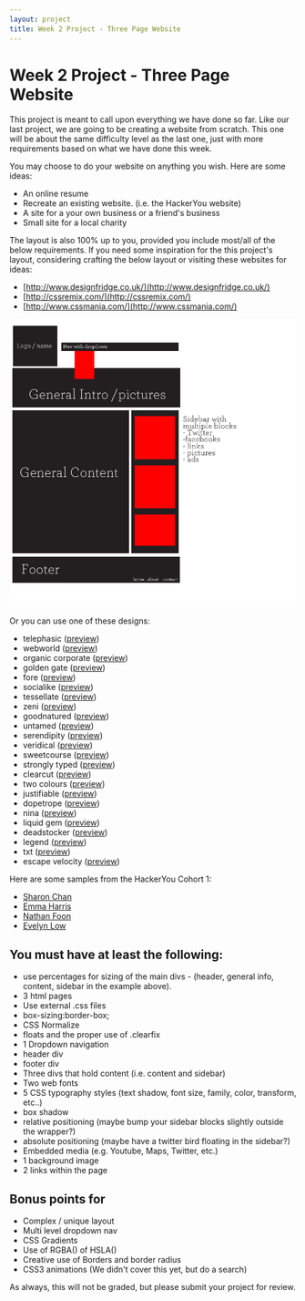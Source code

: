 ```yaml
---
layout: project
title: Week 2 Project - Three Page Website
---
```


# Week 2 Project - Three Page Website

This project is meant to call upon everything we have done so far. Like our last project, we are going to be creating a website from scratch. This one will be about the same difficulty level as the last one, just with more requirements based on what we have done this week.

You may choose to do your website on anything you wish. Here are some ideas:

* An online resume
* Recreate an existing website. (i.e. the HackerYou website)
* A site for a your own business or a friend's business
* Small site for a local charity

The layout is also 100% up to you, provided you include most/all of the below requirements. If you need some inspiration for the this project's layout, considering crafting the below layout or visiting these websites for ideas:

* [http://www.designfridge.co.uk/](http://www.designfridge.co.uk/)
* [http://cssremix.com/](http://cssremix.com/)
* [http://www.cssmania.com/](http://www.cssmania.com/)

![image](projectWireframe.png)

Or you can use one of these designs:
<ul>
	<li>telephasic (<a href="http://html5up.net/uploads/demos/telephasic/left-sidebar.html">preview</a>)</li>
	<li>webworld (<a href="http://w3layouts.com/preview/?l=/webworld-corporate-flat-responsive-web-template">preview</a>)</li>
	<li>organic corporate (<a href="http://w3layouts.com/preview/?l=/organic-corporate-responsive-mobile-website-template">preview</a>)</li>
	<li>golden gate (<a href="http://w3layouts.com/preview/?l=/golden-gate-a-sleek-responsive-mobile-website-template">preview</a>)</li>
	<li>fore (<a href="http://eatapapaya.com/Fore/fore.html">preview</a>)</li>
	<li>socialike (<a href="http://elemisdesign.com/demos/socialike-html/">preview</a>)</li>
	<li>tessellate (<a href="http://html5up.net/tessellate/">preview</a>)</li>
	<li>zeni (<a href="http://luiszuno.com/themes/zeni/">preview</a>)</li>
	<li>goodnatured (<a href="http://www.freecsstemplates.org/preview/goodnatured/">preview</a>)</li>
	<li>untamed (<a href="http://www.freecsstemplates.org/preview/untamed/">preview</a>)</li>
	<li>serendipity (<a href="http://elemisdesign.com/demos/serendipity-html/">preview</a>)</li>
	<li>veridical (<a href="http://www.freecsstemplates.org/preview/veridical/">preview</a>)</li>
	<li>sweetcourse (<a href="http://www.freecsstemplates.org/preview/sweetcourse/">preview</a>)</li>
	<li>strongly typed (<a href="http://html5up.net/uploads/demos/strongly-typed/">preview</a>)</li>
	<li>clearcut (<a href="http://www.freecsstemplates.org/preview/clearcut/">preview</a>)</li>
	<li>two colours (<a href="http://www.freecsstemplates.org/preview/twocolours/">preview</a>)</li>
	<li>justifiable (<a href="http://www.freecsstemplates.org/preview/justifiable/">preview</a>)</li>
	<li>dopetrope (<a href="http://html5up.net/uploads/demos/dopetrope/">preview</a>)</li>
	<li>nina (<a href="http://nina.ries.cz/">preview</a>)</li>
	<li>liquid gem (<a href="http://demo.html5xcss3.com/demo.php?cat=html5themes&amp;host=birondesign&amp;temp=liquidgem">preview</a>)</li>
	<li>deadstocker (<a href="http://www.code-pal.com/deadstocker-fashion-template/">preview</a>)</li>
	<li>legend (<a href="http://www.dzyngiri.com/legend-free-responsive-one-page-template/">preview</a>)</li>
	<li>txt (<a href="http://html5up.net/uploads/demos/txt/">preview</a>)</li>
	<li>escape velocity (<a href="http://html5up.net/uploads/demos/escape-velocity/">preview</a>)</li>
</ul>


Here are some samples from the HackerYou Cohort 1: 

* [Sharon Chan](http://projects.hackeryou.com/week2/sharon-chan)
* [Emma Harris](http://projects.hackeryou.com/week2/emma-harris)
* [Nathan Foon](http://projects.hackeryou.com/week2/nathan-foon)
* [Evelyn Low](http://projects.hackeryou.com/week2/evelyn-low)


## You must have at least the following:

* use percentages for sizing of the main divs - (header, general info, content, sidebar in the example above).
* 3 html pages
* Use external .css files
* box-sizing:border-box;
* CSS Normalize
* floats and the proper use of .clearfix
* 1 Dropdown navigation
* header div
* footer div
* Three divs that hold content (i.e. content and sidebar)
* Two web fonts
* 5 CSS typography styles (text shadow, font size, family, color, transform, etc..)
* box shadow
* relative positioning (maybe bump your sidebar blocks slightly outside the wrapper?)
* absolute positioning (maybe have a twitter bird floating in the sidebar?)
* Embedded media (e.g. Youtube, Maps, Twitter, etc.)
* 1 background image
* 2 links within the page
<!-- * 1 Contact form -->


<!-- Since we spent quite a bit of time on forms, your form should:

* be functional. i.e. use Wufoo.com to receive the data that users submit through the form.
* have custom CSS form styles ([http://www.wufoo.com/2011/05/20/form-anatomy-custom-css/](http://www.wufoo.com/2011/05/20/form-anatomy-custom-css/)) -->

## Bonus points for

* Complex / unique layout
* Multi level dropdown nav
* CSS Gradients
* Use of RGBA() of HSLA()
* Creative use of Borders and border radius
* CSS3 animations (We didn't cover this yet, but do a search)

As always, this will not be graded, but please submit your project for review.